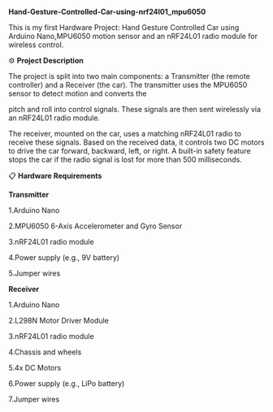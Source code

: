 **Hand-Gesture-Controlled-Car-using-nrf24l01_mpu6050**

This is my first Hardware Project: Hand Gesture Controlled Car using Arduino Nano,MPU6050 motion sensor and an nRF24L01 radio module for wireless control.

⚙️ **Project Description**


The project is split into two main components: a Transmitter (the remote controller) and a Receiver (the car). The transmitter uses the MPU6050 sensor to detect motion and converts the 

pitch and roll into control signals. These signals are then sent wirelessly via an nRF24L01 radio module.



The receiver, mounted on the car, uses a matching nRF24L01 radio to receive these signals. Based on the received data, it controls two DC motors to drive the car forward, backward, left, or right. A built-in safety feature stops the car if the radio signal is lost for more than 500 milliseconds.





📋 **Hardware Requirements**

**Transmitter**

1.Arduino Nano

2.MPU6050 6-Axis Accelerometer and Gyro Sensor

3.nRF24L01 radio module

4.Power supply (e.g., 9V battery)

5.Jumper wires

**Receiver**

1.Arduino Nano

2.L298N Motor Driver Module

3.nRF24L01 radio module

4.Chassis and wheels

5.4x DC Motors

6.Power supply (e.g., LiPo battery)

7.Jumper wires
